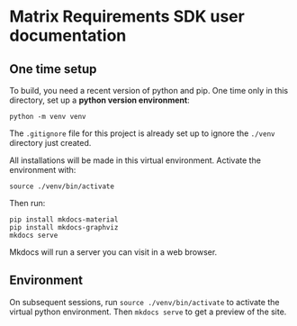 # Matrix Requirements SDK user documentation

## One time setup

To build, you need a recent version of python and pip.
One time only in this directory, set up a **python version environment**:

```
python -m venv venv
```

The `.gitignore` file for this project is already set up to ignore the `./venv` directory just created.

All installations will be made in this virtual environment.
Activate the environment with:

```
source ./venv/bin/activate
```

Then run:

```
pip install mkdocs-material
pip install mkdocs-graphviz
mkdocs serve
```

Mkdocs will run a server you can visit in a web browser.

## Environment

On subsequent sessions, run `source ./venv/bin/activate` to activate the virtual python environment.
Then `mkdocs serve` to get a preview of the site.